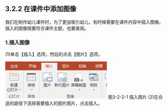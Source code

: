 ## 3.2.2  在课件中添加图像

我们在制作幼儿课件时，为了更加吸引幼儿，有时候需要在课件内容中插入图像。插入的图像既要符合课件主题，也要美观。

### 1.插入图像

\(1\)单击【插入】选项，然后的点击【图片】选项。

![](/assets/3-2-11.png)
 图3-2-2-1 插入图片
(2)在合适的路径下选择需要插入的图片图片，点击插入。

